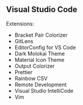 ## Visual Studio Code

Extensions:
- Bracket Pair Colorizer
- GitLens
- EditorConfig for VS Code
- Dark Molokai Theme
- Material Icon Theme
- Output Colorizer
- Prettier
- Rainbow CSV
- Remote Development
- Visual Studio IntelliCode
- Vim
